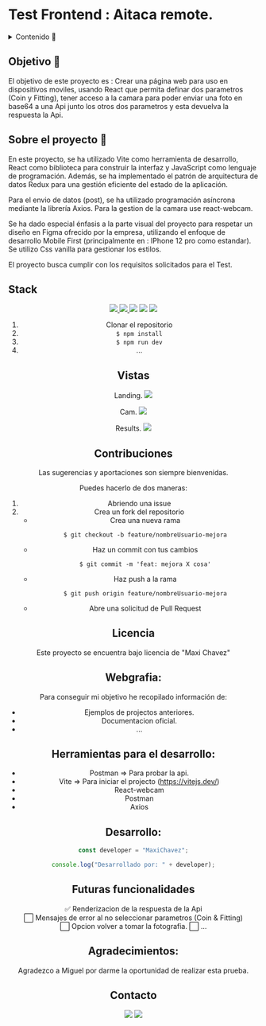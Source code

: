 # Test Frontend : Aitaca remote.

<details>
  <summary>Contenido 📝</summary>
  <ol>
    <li><a href="#objetivo-🎯">Objetivo</a></li>
    <li><a href="#sobre-el-proyecto-🔎">Sobre el proyecto</a></li>
    <li><a href="#stack">Stack</a></li>
    <li><a href="#instalación-en-local">Instalación</a></li>
    <li><a href="#vistas">Vistas</a></li>
    <li><a href="#contribuciones">Contribuciones</a></li>
    <li><a href="#licencia">Licencia</a></li>
    <li><a href="#webgrafia">Webgrafia</a></li>
    <li><a href="#desarrollo">Desarrollo</a></li>
    <li><a href="#futuras-funcionalidades">Futuras funcionalidades</a></li>
    <li><a href="#agradecimientos">Agradecimientos</a></li>
    <li><a href="#contacto">Contacto</a></li>
  </ol>
</details>

## Objetivo 🎯

El objetivo de este proyecto es : Crear una página web para uso en dispositivos moviles, usando React que permita definar dos parametros (Coin y Fitting), tener acceso a la camara para poder enviar una foto en base64 a una Api junto los otros dos parametros y esta devuelva la respuesta la Api.

## Sobre el proyecto 🔎

En este proyecto, se ha utilizado Vite como herramienta de desarrollo, React como biblioteca para construir la interfaz y JavaScript como lenguaje de programación. Además, se ha implementado el patrón de arquitectura de datos Redux para una gestión eficiente del estado de la aplicación.

Para el envio de datos (post), se ha utilizado programación asíncrona mediante la librería Axios.
Para la gestion de la camara use react-webcam.

Se ha dado especial énfasis a la parte visual del proyecto para respetar un diseño en Figma ofrecido por la empresa, utilizando el enfoque de desarrollo Mobile First (principalmente en : IPhone 12 pro como estandar). Se utilizo Css vanilla para gestionar los estilos.

El proyecto busca cumplir con los requisitos solicitados para el Test.

## Stack

<div align="center">
<a href="https://www.reactjs.com/">
    <img src= "https://img.shields.io/badge/react-%2320232a.svg?style=for-the-badge&logo=react&logoColor=%2361DAFB"/>
</a>
<a href="https://www.typescriptlang.org/es/docs/handbook/">
    <img src= "(https://img.shields.io/badge/javascript-%23323330.svg?style=for-the-badge&logo=javascript&logoColor=%23F7DF1E/">
</a>

 <img src="https://img.shields.io/badge/html5-%23E34F26.svg?style=for-the-badge&logo=html5&logoColor=white">

  <img src="https://img.shields.io/badge/css3-%231572B6.svg?style=for-the-badge&logo=css3&logoColor=white">

 <img src="https://img.shields.io/badge/redux-%23593d88.svg?style=for-the-badge&logo=redux&logoColor=white">

1. Clonar el repositorio
2. `$ npm install`
3. `$ npm run dev`
4. ...

## Vistas

Landing.
<img src="./src/assets/ViewAiteca.png">

Cam.
<img src="./src/assets/Cam-View.png">

Results.
<img src="./src/assets/Results-view.png">

## Contribuciones

Las sugerencias y aportaciones son siempre bienvenidas.

Puedes hacerlo de dos maneras:

1. Abriendo una issue
2. Crea un fork del repositorio
   - Crea una nueva rama
     ```
     $ git checkout -b feature/nombreUsuario-mejora
     ```
   - Haz un commit con tus cambios
     ```
     $ git commit -m 'feat: mejora X cosa'
     ```
   - Haz push a la rama
     ```
     $ git push origin feature/nombreUsuario-mejora
     ```
   - Abre una solicitud de Pull Request

## Licencia

Este proyecto se encuentra bajo licencia de "Maxi Chavez"

## Webgrafia:

Para conseguir mi objetivo he recopilado información de:

- Ejemplos de projectos anteriores.
- Documentacion oficial.
- ...

## Herramientas para el desarrollo:

- Postman => Para probar la api.
- Vite => Para iniciar el projecto (https://vitejs.dev/)
- React-webcam
- Postman
- Axios

## Desarrollo:

```js
const developer = "MaxiChavez";

console.log("Desarrollado por: " + developer);
```

## Futuras funcionalidades

✅ Renderizacion de la respuesta de la Api  
⬜ Mensajes de error al no seleccionar parametros (Coin & Fitting)  
⬜ Opcion volver a tomar la fotografia.
⬜ ...

## Agradecimientos:

Agradezco a Miguel por darme la oportunidad de realizar esta prueba.

## Contacto

<a href = "mailto:chavezmaxi@gmail.com"><img src="https://img.shields.io/badge/Gmail-C6362C?style=for-the-badge&logo=gmail&logoColor=white" target="_blank"></a>
<a href="https://www.linkedin.com/in/maximiliano-chavez-b12877107/" target="_blank"><img src="https://img.shields.io/badge/-LinkedIn-%230077B5?style=for-the-badge&logo=linkedin&logoColor=white" target="_blank"></a>

</p>
